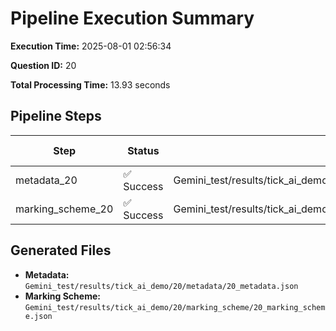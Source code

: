 # Pipeline Execution Summary

**Execution Time:** 2025-08-01 02:56:34

**Question ID:** 20

**Total Processing Time:** 13.93 seconds

## Pipeline Steps

| Step | Status | Output File | Time (s) |
|------|--------|-------------|----------|
| metadata_20 | ✅ Success | Gemini_test/results/tick_ai_demo/20/metadata/20_metadata.json | 7.56 |
| marking_scheme_20 | ✅ Success | Gemini_test/results/tick_ai_demo/20/marking_scheme/20_marking_scheme.json | 6.36 |

## Generated Files

- **Metadata:** `Gemini_test/results/tick_ai_demo/20/metadata/20_metadata.json`
- **Marking Scheme:** `Gemini_test/results/tick_ai_demo/20/marking_scheme/20_marking_scheme.json`
